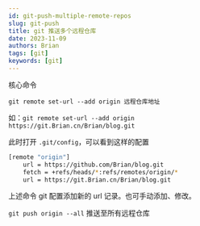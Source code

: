 ```yaml
---
id: git-push-multiple-remote-repos
slug: git-push
title: git 推送多个远程仓库
date: 2023-11-09
authors: Brian
tags: [git]
keywords: [git]
---
```


<!-- truncate -->

核心命令

```
git remote set-url --add origin 远程仓库地址
```

如：`git remote set-url --add origin https://git.Brian.cn/Brian/blog.git`

此时打开 `.git/config`，可以看到这样的配置

```bash {4}
[remote "origin"]
    url = https://github.com/Brian/blog.git
    fetch = +refs/heads/*:refs/remotes/origin/*
    url = https://git.Brian.cn/Brian/blog.git
```

上述命令 git 配置添加新的 url 记录。也可手动添加、修改。

`git push origin --all` 推送至所有远程仓库
